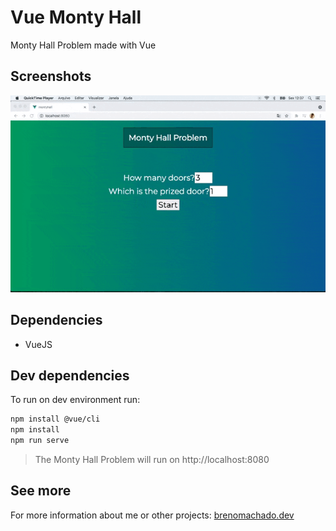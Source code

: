 # Vue Monty Hall 
Monty Hall Problem made with Vue

## Screenshots
![Login](demo/demo.gif)

## Dependencies
- VueJS

## Dev dependencies
To run on dev environment run:

```sh
npm install @vue/cli
npm install
npm run serve
```
> The Monty Hall Problem will run on  http://localhost:8080


## See more
For more information about me or other projects: [brenomachado.dev](https://brenomachado.dev)